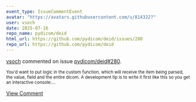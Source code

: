 ```yaml
---
event_type: IssueCommentEvent
avatar: "https://avatars.githubusercontent.com/u/814322?"
user: vsoch
date: 2025-07-16
repo_name: pydicom/deid
html_url: https://github.com/pydicom/deid/issues/280
repo_url: https://github.com/pydicom/deid
---
```


<a href='https://github.com/vsoch' target='_blank'>vsoch</a> commented on issue <a href='https://github.com/pydicom/deid/issues/280' target='_blank'>pydicom/deid#280</a>.

<small>You'd want to put logic in the custom function, which will receive the item being parsed, the value, field and the entire dicom. A development tip is to write it first like this so you get an interactive console:...</small>

<a href='https://github.com/pydicom/deid/issues/280' target='_blank'>View Comment</a>